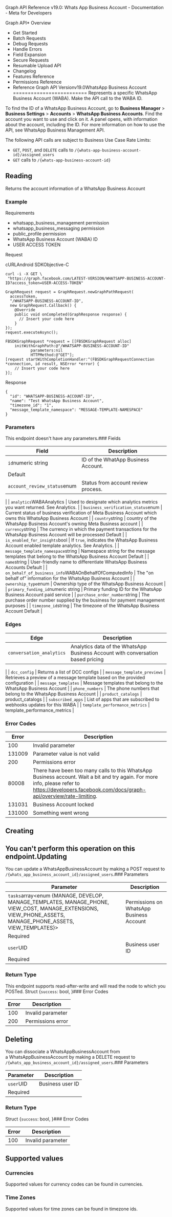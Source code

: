 Graph API Reference v19.0: Whats App Business Account - Documentation - Meta for Developers

Graph API* Overview
* Get Started
* Batch Requests
* Debug Requests
* Handle Errors
* Field Expansion
* Secure Requests
* Resumable Upload API
* Changelog
* Features Reference
* Permissions Reference
* Reference
Graph API Versionv19.0WhatsApp Business Account
=========================
Represents a specific WhatsApp Business Account (WABA). Make the API call to the WABA ID.  

 To find the ID of a WhatsApp Business Account, go to **Business Manager** > **Business Settings** > **Accounts** > **WhatsApp Business Accounts**. Find the account you want to use and click on it. A panel opens, with information about the account, including the ID.
For more information on how to use the API, see WhatsApp Business Management API.

The following API calls are subject to Business Use Case Rate Limits:

* `GET`, `POST`, and `DELETE` calls to `/{whats-app-business-account-id}/assigned_users`
* `GET` calls to `/{whats-app-business-account-id}`

Reading
-------
Returns the account information of a WhatsApp Business Account

### Example

Requirements

* whatsapp\_business\_management permission
* whatsapp\_business\_messaging permission
* public\_profile permission
* WhatsApp Business Account (WABA) ID
* USER ACCESS TOKEN

Request

cURLAndroid SDKObjective-C
```
curl -i -X GET \
 "https://graph.facebook.com/LATEST-VERSION/WHATSAPP-BUSINESS-ACCOUNT-ID?access_token=USER-ACCESS-TOKEN"
```
```
GraphRequest request = GraphRequest.newGraphPathRequest(
  accessToken,
  "/WHATSAPP-BUSINESS-ACCOUNT-ID",
  new GraphRequest.Callback() {
    @Override
    public void onCompleted(GraphResponse response) {
      // Insert your code here
    }
});
request.executeAsync();
```
```
FBSDKGraphRequest *request = [[FBSDKGraphRequest alloc]
    initWithGraphPath:@"/WHATSAPP-BUSINESS-ACCOUNT-ID"
           parameters:nil
           HTTPMethod:@"GET"];
[request startWithCompletionHandler:^(FBSDKGraphRequestConnection *connection, id result, NSError *error) {
    // Insert your code here
}];
```
Response

```
{
  "id": "WHATSAPP-BUSINESS-ACCOUNT-ID",
  "name": "Test WhatsApp Business Account",
  "timezone_id": "1",
  "message_template_namespace": "MESSAGE-TEMPLATE-NAMESPACE"
}
```
### Parameters
This endpoint doesn't have any parameters.### Fields

| Field | Description |
| --- | --- |
| `id`numeric string | ID of the WhatApp Business Account.
Default |
| `account_review_status`enum | Status from account review process.
 |
| `analytics`WABAAnalytics | Used to designate which analytics metrics you want returned. See Analytics.
 |
| `business_verification_status`enum | Current status of business verification of Meta Business Account which owns this WhatsApp Business Account
 |
| `country`string | country of the WhatsApp Business Account's owning Meta Business account
 |
| `currency`string | The currency in which the payment transactions for the WhatsApp Business Account will be processed
Default |
| `is_enabled_for_insights`bool | If `true`, indicates the WhatsApp Business Account enabled template analytics. See Analytics.
 |
| `message_template_namespace`string | Namespace string for the message templates that belong to the WhatsApp Business Account
Default |
| `name`string | User-friendly name to differentiate WhatsApp Business Accounts
Default |
| `on_behalf_of_business_info`WABAOnBehalfOfComputedInfo | The "on behalf of" information for the WhatsApp Business Account
 |
| `ownership_type`enum | Ownership type of the WhatsApp Business Account
 |
| `primary_funding_id`numeric string | Primary funding ID for the WhatsApp Business Account paid service
 |
| `purchase_order_number`string | The purchase order number supplied by the business for payment management purposes
 |
| `timezone_id`string | The timezone of the WhatsApp Business Account
Default |
### Edges

| Edge | Description |
| --- | --- |
| `conversation_analytics` | Analytics data of the WhatsApp Business Account with conversation based pricing
 |
| `dcc_config` | Returns a list of DCC configs
 |
| `message_template_previews` | Retrieves a preview of a message template based on the provided configuration
 |
| `message_templates` | Message templates that belong to the WhatsApp Business Account
 |
| `phone_numbers` | The phone numbers that belong to the WhatsApp Business Account
 |
| `product_catalogs` | product\_catalogs
 |
| `subscribed_apps` | List of apps that are subscribed to webhooks updates for this WABA
 |
| `template_performance_metrics` | template\_performance\_metrics
 |
### Error Codes

| Error | Description |
| --- | --- |
| 100 | Invalid parameter |
| 131009 | Parameter value is not valid |
| 200 | Permissions error |
| 80008 | There have been too many calls to this WhatsApp Business account. Wait a bit and try again. For more info, please refer to https://developers.facebook.com/docs/graph-api/overview/rate-limiting. |
| 131031 | Business Account locked |
| 131000 | Something went wrong |
Creating
--------
You can't perform this operation on this endpoint.Updating
--------
You can update a WhatsAppBusinessAccount by making a POST request to `/{whats_app_business_account_id}/assigned_users`.### Parameters

| Parameter | Description |
| --- | --- |
| `tasks`array<enum {MANAGE, DEVELOP, MANAGE\_TEMPLATES, MANAGE\_PHONE, VIEW\_COST, MANAGE\_EXTENSIONS, VIEW\_PHONE\_ASSETS, MANAGE\_PHONE\_ASSETS, VIEW\_TEMPLATES}> | Permissions on WhatsApp Business Account
Required |
| `user`UID | Business user ID
Required |
### Return Type
This endpoint supports read-after-write and will read the node to which you POSTed. Struct {`success`: bool, }### Error Codes

| Error | Description |
| --- | --- |
| 100 | Invalid parameter |
| 200 | Permissions error |
Deleting
--------
You can dissociate a WhatsAppBusinessAccount from a WhatsAppBusinessAccount by making a DELETE request to `/{whats_app_business_account_id}/assigned_users`.### Parameters

| Parameter | Description |
| --- | --- |
| `user`UID | Business user ID
Required |
### Return Type
 Struct {`success`: bool, }### Error Codes

| Error | Description |
| --- | --- |
| 100 | Invalid parameter |
Supported values
----------------

### Currencies

Supported values for currency codes can be found in currencies.

### Time Zones

Supported values for time zones can be found in timezone ids.